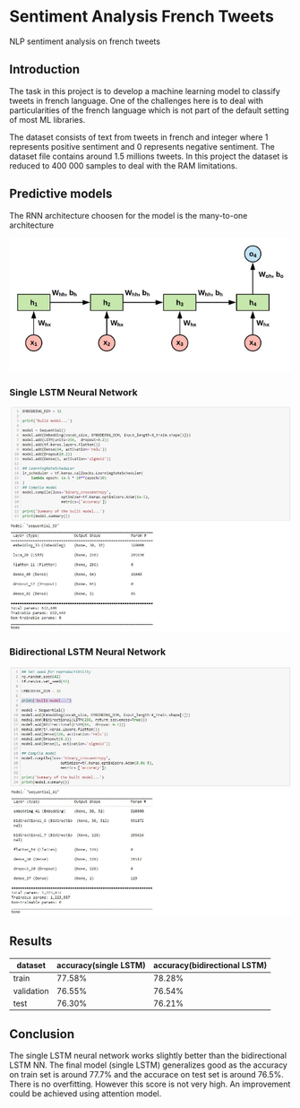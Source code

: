 # Sentiment Analysis French Tweets
NLP sentiment analysis on french tweets

## Introduction

The task in this project is to develop a machine learning model to classify tweets in french language. One of the challenges here is to deal with particularities of the french language which is not part of the default setting of most ML libraries.

The dataset consists of text from tweets in french and integer where 1 represents positive sentiment and 0 represents negative sentiment. The dataset file contains around 1.5 millions tweets. In this project the dataset is reduced to 400 000 samples to deal with the RAM limitations. 

## Predictive models

The RNN architecture choosen for the model is the many-to-one architecture

![Many-to-One](/data/many-to-one.jpg)


### Single LSTM Neural Network

![Single Model Image 1](/data/tweets_single_1.JPG)
![Single Model Image 2](/data/tweets_single_2.JPG)

### Bidirectional LSTM Neural Network

![Bidirect Model Image 1](/data/tweets_bidirect_1.JPG)
![Bidirect Model Image 2](/data/tweets_bidirect_2.JPG)

## Results

| dataset      | accuracy(single LSTM) | accuracy(bidirectional LSTM) |
| -------------| ----------------------|------------------------------|
| train        | 77.58%                |78.28%                        |
| validation   | 76.55%                |76.54%                        |
| test         | 76.30%                |76.21%                        |

## Conclusion

The single LSTM neural network works slightly better than the bidirectional LSTM NN. The final model (single LSTM) generalizes good as the accuracy on train set is around 77.7% and the accurace on test set is around 76.5%. There is no overfitting. However this score is not very high. An improvement could be achieved using attention model.


